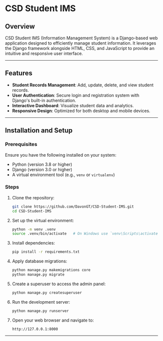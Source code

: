 # CSD Student IMS

## Overview
CSD Student IMS (Information Management System) is a Django-based web application designed to efficiently manage student information. It leverages the Django framework alongside HTML, CSS, and JavaScript to provide an intuitive and responsive user interface.

---

## Features
- **Student Records Management**: Add, update, delete, and view student records.
- **User Authentication**: Secure login and registration system with Django's built-in authentication.
- **Interactive Dashboard**: Visualize student data and analytics.
- **Responsive Design**: Optimized for both desktop and mobile devices.

---

## Installation and Setup

### Prerequisites
Ensure you have the following installed on your system:
- Python (version 3.8 or higher)
- Django (version 3.0 or higher)
- A virtual environment tool (e.g., `venv` or `virtualenv`)

### Steps
1. Clone the repository:
   ```bash
   git clone https://github.com/DavonGT/CSD-Student-IMS.git
   cd CSD-Student-IMS
   ```

2. Set up the virtual environment:
   ```bash
   python -m venv .venv
   source .venv/bin/activate   # On Windows use `venv\Scripts\activate`
   ```

3. Install dependencies:
   ```bash
   pip install -r requirements.txt
   ```

4. Apply database migrations:
   ```bash
   python manage.py makemigrations core
   python manage.py migrate
   ```

5. Create a superuser to access the admin panel:
   ```bash
   python manage.py createsuperuser
   ```

6. Run the development server:
   ```bash
   python manage.py runserver
   ```

7. Open your web browser and navigate to:
   ```
   http://127.0.0.1:8000
   ```

---
